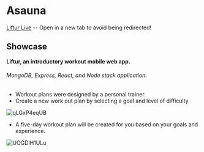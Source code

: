 # Asauna

[Liftur Live](https://liftur.herokuapp.com/?#/) -- Open in a new tab to avoid being redirected!

## Showcase

__Liftur, an introductory workout mobile web app.__
###### MongoDB, Express, React, and Node stack application.

* Workout plans were designed by a personal trainer.
* Create a new work out plan by selecting a goal and level of difficulty

![qLGxP4eqUB](https://user-images.githubusercontent.com/49211034/61393531-0715fe80-a876-11e9-803e-db3d41265060.gif)

* A five-day workout plan will be created for you based on your goals and experience.

![UOGDlH1ULu](https://user-images.githubusercontent.com/49211034/61395869-4bf06400-a87b-11e9-9e22-b638d57c5b62.gif)

